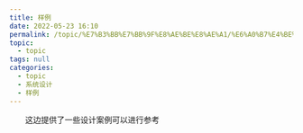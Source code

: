 ```yaml
---
title: 样例
date: 2022-05-23 16:10
permalink: /topic/%E7%B3%BB%E7%BB%9F%E8%AE%BE%E8%AE%A1/%E6%A0%B7%E4%BE%8B
topic: 
  - topic
tags: null
categories: 
  - topic
  - 系统设计
  - 样例
---
```

　　这边提供了一些设计案例可以进行参考
